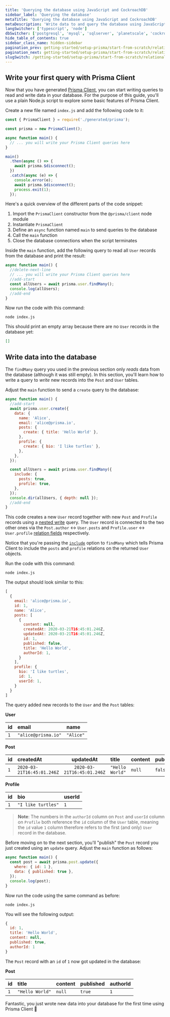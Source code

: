 ```yaml
---
title: 'Querying the database using JavaScript and CockroachDB'
sidebar_label: 'Querying the database'
metaTitle: 'Querying the database using JavaScript and CockroachDB'
metaDescription: 'Write data to and query the database using JavaScript and CockroachDB'
langSwitcher: ['typescript', 'node']
dbSwitcher: ['postgresql', 'mysql', 'sqlserver', 'planetscale', 'cockroachdb']
hide_table_of_contents: true
sidebar_class_name: hidden-sidebar
pagination_prev: getting-started/setup-prisma/start-from-scratch/relational-databases/install-prisma-client-node-cockroachdb
pagination_next: getting-started/setup-prisma/start-from-scratch/relational-databases/next-steps
slugSwitch: /getting-started/setup-prisma/start-from-scratch/relational-databases/querying-the-database-
---
```


## Write your first query with Prisma Client

Now that you have generated [Prisma Client](/orm/prisma-client), you can start writing queries to read and write data in your database. For the purpose of this guide, you'll use a plain Node.js script to explore some basic features of Prisma Client.

Create a new file named `index.js` and add the following code to it:

```js file=index.js copy showLineNumbers
const { PrismaClient } = require('./generated/prisma');

const prisma = new PrismaClient();

async function main() {
  // ... you will write your Prisma Client queries here
}

main()
  .then(async () => {
    await prisma.$disconnect();
  })
  .catch(async (e) => {
    console.error(e);
    await prisma.$disconnect();
    process.exit(1);
  });
```

Here's a quick overview of the different parts of the code snippet:

1. Import the `PrismaClient` constructor from the `@prisma/client` node module
1. Instantiate `PrismaClient`
1. Define an `async` function named `main` to send queries to the database
1. Call the `main` function
1. Close the database connections when the script terminates

Inside the `main` function, add the following query to read all `User` records from the database and print the result:

```js file=index.js highlight=2;delete|3,4;add showLineNumbers
async function main() {
  //delete-next-line
  // ... you will write your Prisma Client queries here
  //add-start
  const allUsers = await prisma.user.findMany();
  console.log(allUsers);
  //add-end
}
```

Now run the code with this command:

```terminal copy
node index.js
```

This should print an empty array because there are no `User` records in the database yet:

```json no-lines
[]
```

## Write data into the database

The `findMany` query you used in the previous section only _reads_ data from the database (although it was still empty). In this section, you'll learn how to write a query to _write_ new records into the `Post` and `User` tables.

Adjust the `main` function to send a `create` query to the database:

```js file=index.js highlight=2-21;add copy showLineNumbers
async function main() {
  //add-start
  await prisma.user.create({
    data: {
      name: 'Alice',
      email: 'alice@prisma.io',
      posts: {
        create: { title: 'Hello World' },
      },
      profile: {
        create: { bio: 'I like turtles' },
      },
    },
  });

  const allUsers = await prisma.user.findMany({
    include: {
      posts: true,
      profile: true,
    },
  });
  console.dir(allUsers, { depth: null });
  //add-end
}
```

This code creates a new `User` record together with new `Post` and `Profile` records using a [nested write](/orm/prisma-client/queries/relation-queries#nested-writes) query. The `User` record is connected to the two other ones via the `Post.author` ↔ `User.posts` and `Profile.user` ↔ `User.profile` [relation fields](/orm/prisma-schema/data-model/relations#relation-fields) respectively.

Notice that you're passing the [`include`](/orm/prisma-client/queries/select-fields#return-nested-objects-by-selecting-relation-fields) option to `findMany` which tells Prisma Client to include the `posts` and `profile` relations on the returned `User` objects.

Run the code with this command:

```terminal copy
node index.js
```

The output should look similar to this:

```js no-lines
[
  {
    email: 'alice@prisma.io',
    id: 1,
    name: 'Alice',
    posts: [
      {
        content: null,
        createdAt: 2020-03-21T16:45:01.246Z,
        updatedAt: 2020-03-21T16:45:01.246Z,
        id: 1,
        published: false,
        title: 'Hello World',
        authorId: 1,
      }
    ],
    profile: {
      bio: 'I like turtles',
      id: 1,
      userId: 1,
    }
  }
]
```

The query added new records to the `User` and the `Post` tables:

**User**

| **id** | **email**           | **name**  |
| :----- | :------------------ | :-------- |
| `1`    | `"alice@prisma.io"` | `"Alice"` |

**Post**

| **id** | **createdAt**              |       **updatedAt**        | **title**       | **content** | **published** | **authorId** |
| :----- | :------------------------- | :------------------------: | :-------------- | :---------- | :------------ | :----------- |
| `1`    | `2020-03-21T16:45:01.246Z` | `2020-03-21T16:45:01.246Z` | `"Hello World"` | `null`      | `false`       | `1`          |

**Profile**

| **id** | **bio**            | **userId** |
| :----- | :----------------- | :--------- |
| `1`    | `"I like turtles"` | `1`        |

> **Note**: The numbers in the `authorId` column on `Post` and `userId` column on `Profile` both reference the `id` column of the `User` table, meaning the `id` value `1` column therefore refers to the first (and only) `User` record in the database.

Before moving on to the next section, you'll "publish" the `Post` record you just created using an `update` query. Adjust the `main` function as follows:

```js file=index.js copy showLineNumbers
async function main() {
  const post = await prisma.post.update({
    where: { id: 1 },
    data: { published: true },
  });
  console.log(post);
}
```

Now run the code using the same command as before:

```terminal copy
node index.js
```

You will see the following output:

```js no-lines
{
  id: 1,
  title: 'Hello World',
  content: null,
  published: true,
  authorId: 1
}
```

The `Post` record with an `id` of `1` now got updated in the database:

**Post**

| **id** | **title**       | **content** | **published** | **authorId** |
| :----- | :-------------- | :---------- | :------------ | :----------- |
| `1`    | `"Hello World"` | `null`      | `true`        | `1`          |

Fantastic, you just wrote new data into your database for the first time using Prisma Client 🚀
